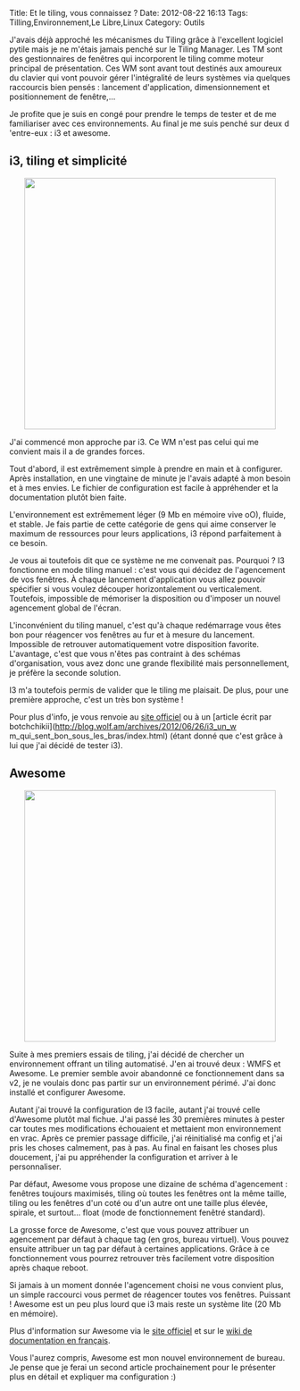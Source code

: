 Title: Et le tiling, vous connaissez ?
Date: 2012-08-22 16:13
Tags:  Tilling,Environnement,Le Libre,Linux
Category: Outils

J'avais déjà approché les mécanismes du Tiling grâce à l'excellent
logiciel pytile mais je ne m'étais jamais penché sur le Tiling Manager. Les TM
sont des gestionnaires de fenêtres qui incorporent le tiling comme moteur
principal de présentation. Ces WM sont avant tout destinés aux amoureux du
clavier qui vont pouvoir gérer l'intégralité de leurs systèmes via quelques
raccourcis bien pensés : lancement d'application, dimensionnement et
positionnement de fenêtre,...

Je profite que je suis en congé pour prendre le temps de tester et de me
familiariser avec ces environnements. Au final je me suis penché sur deux d
'entre-eux : i3 et awesome.

<h2>i3, tiling et simplicité</h2> <center><a
href="http://i3wm.org/screenshots/i3-1.png"><img
src="http://i3wm.org/screenshots/i3-1.png" width="450px"/></a></center>

J'ai commencé mon approche par i3. Ce WM n'est pas celui qui me convient mais
il a de grandes forces.

Tout d'abord, il est extrêmement simple à prendre en main et à configurer.
Après installation, en une vingtaine de minute je l'avais adapté à mon besoin
et à mes envies. Le fichier de configuration est facile à appréhender et la
documentation plutôt bien faite.

L'environnement est extrêmement léger (9 Mb en mémoire vive oO), fluide, et
stable. Je fais partie de cette catégorie de gens qui aime conserver le maximum
de ressources pour leurs applications, i3 répond parfaitement à ce besoin.

Je vous ai toutefois dit que ce système ne me convenait pas. Pourquoi ? I3
fonctionne en mode tiling manuel : c'est vous qui décidez de l'agencement de
vos fenêtres. À chaque lancement d'application vous allez pouvoir spécifier
si vous voulez découper horizontalement ou verticalement. Toutefois, impossible
de mémoriser la disposition ou d'imposer un nouvel agencement global de
l'écran.

L'inconvénient du tiling manuel, c'est qu'à chaque redémarrage vous êtes bon
pour réagencer vos fenêtres au fur et à mesure du lancement. Impossible de
retrouver automatiquement votre disposition favorite. L'avantage, c'est que vous
n'êtes pas contraint à des schémas d'organisation, vous avez donc une grande
flexibilité mais personnellement, je préfère la seconde solution.

I3 m'a toutefois permis de valider que le tiling me plaisait. De plus, pour une
première approche, c'est un très bon système !

Pour plus d'info, je vous renvoie au [site officiel](http://i3wm.org/) ou à un
[article écrit par botchchikii](http://blog.wolf.am/archives/2012/06/26/i3_un_w
m_qui_sent_bon_sous_les_bras/index.html) (étant donné que c'est grâce à lui
que j'ai décidé de tester i3).

<h2>Awesome</h2> <center><a
href="http://awesome.naquadah.org/images/screen.png"><img
src="http://awesome.naquadah.org/images/screen.png" width="450px"/></a></center>

Suite à mes premiers essais de tiling, j'ai décidé de chercher un
environnement offrant un tiling automatisé. J'en ai trouvé deux : WMFS et
Awesome. Le premier semble avoir abandonné ce fonctionnement dans sa v2, je ne
voulais donc pas partir sur un environnement périmé. J'ai donc installé et
configurer Awesome.

Autant j'ai trouvé la configuration de I3 facile, autant j'ai trouvé celle
d'Awesome plutôt mal fichue. J'ai passé les 30 premières minutes à pester
car toutes mes modifications échouaient et mettaient mon environnement en vrac.
Après ce premier passage difficile, j'ai réinitialisé ma config et j'ai pris
les choses calmement, pas à pas. Au final en faisant les choses plus doucement,
j'ai pu appréhender la configuration et arriver à le personnaliser.

Par défaut, Awesome vous propose une dizaine de schéma d'agencement :
fenêtres toujours maximisés, tiling où toutes les fenêtres ont la même
taille, tiling ou les fenêtres d'un coté ou d'un autre ont une taille plus
élevée, spirale, et surtout... float (mode de fonctionnement fenêtré
standard).

La grosse force de Awesome, c'est que vous pouvez attribuer un agencement par
défaut à chaque tag (en gros, bureau virtuel). Vous pouvez ensuite attribuer
un tag par défaut à certaines applications. Grâce à ce fonctionnement vous
pourrez retrouver très facilement votre disposition après chaque reboot.

Si jamais à un moment donnée l'agencement choisi ne vous convient plus, un
simple raccourci vous permet de réagencer toutes vos fenêtres. Puissant !
Awesome est un peu plus lourd que i3 mais reste un système lite (20 Mb en
mémoire).

Plus d'information sur Awesome via le [site
officiel](http://awesome.naquadah.org) et sur le [wiki de documentation en
français](http://awesome.naquadah.org/wiki/Main_Page/fr).

Vous l'aurez compris, Awesome est mon nouvel environnement de bureau. Je pense
que je ferai un second article prochainement pour le présenter plus en détail
et expliquer ma configuration :)


